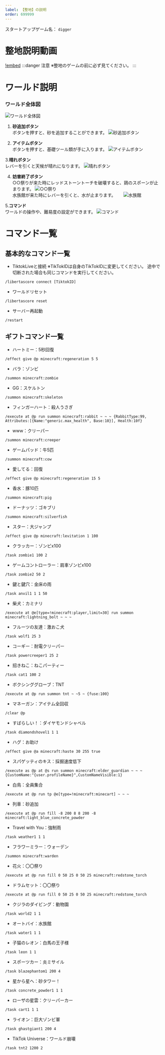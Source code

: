 ```yaml
---
label: 【整地】の説明
order: 699999
---
```

スタートアップゲーム名：
```digger```

# 整地説明動画
[!embed](https://youtu.be/7gIpywjayBU)
:::danger 注意
※整地のゲームの前に必ず見てください。
:::  

# ワールド説明
### ワールド全体図
![ワールド全体図](/image/digger3.PNG)

1. **砂追加ボタン**  
ボタンを押すと、砂を追加することができます。
![砂追加ボタン](/image/2024-06-28_22.56.43.png)

2. **アイテムボタン**  
ボタンを押すと、基礎ツール類が手に入ります。
![アイテムボタン](/image/2024-06-28_20.16.02.png)

3.**晴れボタン**  
レバーを引くと天候が晴れになります。
![晴れボタン](/image/landfill-6.png)

4. **妨害終了ボタン**  
○○祭りが来た時にレッドストーントーチを破壊すると、鶏のスポーンが止まります。
![○○祭り](/image/digger1.gif)  
水族館が来た時にレバーを引くと、水が止まります。　　
![水族館](/image/digger1-1.gif)

5.**コマンド**  
ワールドの操作や、難易度の設定ができます。
![コマンド](/image/landfill-9.png)

# コマンド一覧

## 基本的なコマンド一覧

- TiktokLiveと接続
※TikTokIDは自身のTikTokIDに変更してください。
途中で切断された場合も同じコマンドを実行してください。
```
/libertascore connect [TiktokID]
```

- ワールドリセット
```
/libertascore reset
```

- サーバー再起動
```
/restart
```

## ギフトコマンド一覧  

- ハートミー：5秒回復
```
/effect give @p minecraft:regeneration 5 5
```
- バラ：ゾンビ
```
/summon minecraft:zombie
```

- GG：スケルトン
```
/summon minecraft:skeleton
```

- フィンガーハート：殺人うさぎ
```
/execute at @p run summon minecraft:rabbit ~ ~ ~ {RabbitType:99, Attributes:[{Name:"generic.max_health", Base:10}], Health:10f}
```

- www：クリーパー
```
/summon minecraft:creeper
```

- ゲームパッド：牛5匹
```
/summon minecraft:cow
```

- 愛してる：回復
```
/effect give @p minecraft:regeneration 15 5
```

- 香水：豚10匹
```
/summon minecraft:pig
```

- ドーナッツ：ゴキブリ
```
/summon minecraft:silverfish
```

- スター：大ジャンプ
```
/effect give @p minecraft:levitation 1 100
```

- クラッカー：ゾンビx100
```
/task zombie1 100 2
```

- ゲームコントローラー：肩車ゾンビx100
```
/task zombie2 50 2
```

- 鍵と鍵穴：金床の雨
```
/task anvil1 1 1 50
```

- 柴犬：カミナリ
```
/execute at @e[type=!minecraft:player,limit=30] run summon minecraft:lightning_bolt ~ ~ ~
```

- フルーツの友達：激おこ犬
```
/task wolf1 25 3
```

- コーギー：耐電クリーパー
```
/task powercreeper1 25 2
```

- 招きねこ：ねこパーティー
```
/task cat1 100 2
```

- ボクシンググローブ：TNT
```
/execute at @p run summon tnt ~ ~5 ~ {fuse:100}
```

- マネーガン：アイテム全回収
```
/clear @p
```

- すばらしい！：ダイヤモンドシャベル
```
/task diamondshovel1 1 1
```

- ハグ：お助け
```
/effect give @a minecraft:haste 30 255 true
```

- スパゲッティのキス：採掘速度低下
```
/execute as @p at @s run summon minecraft:elder_guardian ~ ~ ~ {CustomName:"{user.profileName}",CustomNameVisible:1}
```

- 白鳥：全員集合
```
/execute at @p run tp @e[type=!minecraft:minecart] ~ ~ ~
```

- 列車：砂追加
```
/execute at @p run fill -8 200 8 8 200 -8 minecraft:light_blue_concrete_powder
```

- Travel with You：強制雨
```
/task weather1 1 1
```

- フラワーミラー：ウォーデン
```
/summon minecraft:warden
```

- 花火：〇〇祭り
```
/execute at @p run fill 0 50 25 0 50 25 minecraft:redstone_torch
```

- ドラムセット：〇〇祭り
```
/execute at @p run fill 0 50 25 0 50 25 minecraft:redstone_torch
```

- クジラのダイビング：動物園
```
/task world2 1 1
```

- オートバイ：水族館
```
/task water1 1 1
```

- 子猫のレオン：白馬の王子様
```
/task leon 1 1
```

- スポーツカー：炎ミサイル
```
/task blazephantom1 200 4
```

- 星から星へ：砂タワー！
```
/task concrete_powder1 1 1
```

- ローザの星雲：クリーパーカー
```
/task cart1 1 1
```

- ライオン：巨大ゾンビ軍
```
/task ghastgiant1 200 4
```

- TikTok Universe：ワールド崩壊
```
/task tnt2 1200 2
```
